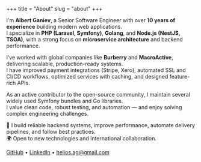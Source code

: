 +++
title = "About"
slug = "about"
+++


I'm **Albert Ganiev**, a Senior Software Engineer with over **10 years of experience** building modern web applications.  
I specialize in **PHP (Laravel, Symfony)**, **Golang**, and **Node.js (NestJS, TSOA)**, with a strong focus on **microservice architecture** and backend performance.

I’ve worked with global companies like **Burberry** and **MacroActive**, delivering scalable, production-ready systems.  
I have improved payment integrations (Stripe, Xero), automated SSL and CI/CD workflows, optimized services with caching, and designed feature-rich APIs.

As an active contributor to the open-source community, I maintain several widely used Symfony bundles and Go libraries.  
I value clean code, robust testing, and automation — and enjoy solving complex engineering challenges.

🔧 I build reliable backend systems, improve performance, automate delivery pipelines, and follow best practices.  
🌍 Open to new technologies and international collaboration.

[GitHub](https://github.com/helios-ag) • [LinkedIn](https://www.linkedin.com/in/alganiev) • helios.ag@gmail.com
